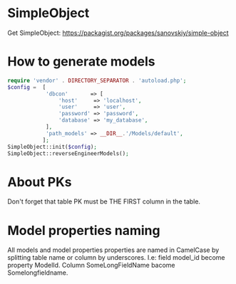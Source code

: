 # SimpleObject

Get SimpleObject: https://packagist.org/packages/sanovskiy/simple-object

# How to generate models
```PHP
require 'vendor' . DIRECTORY_SEPARATOR . 'autoload.php';
$config =  [
            'dbcon'       => [
                'host'     => 'localhost',
                'user'     => 'user',
                'password' => 'password',
                'database' => 'my_database',
            ],
            'path_models' => __DIR__.'/Models/default',
           ];
SimpleObject::init($config);
SimpleObject::reverseEngineerModels();
```
# About PKs
Don't forget that table PK must be THE FIRST column in the table.

# Model properties naming

All models and model properties properties are named in CamelCase by splitting table name or column by underscores.
I.e: field model_id become property ModelId. Column SomeLongFieldName bacome Somelongfieldname.



